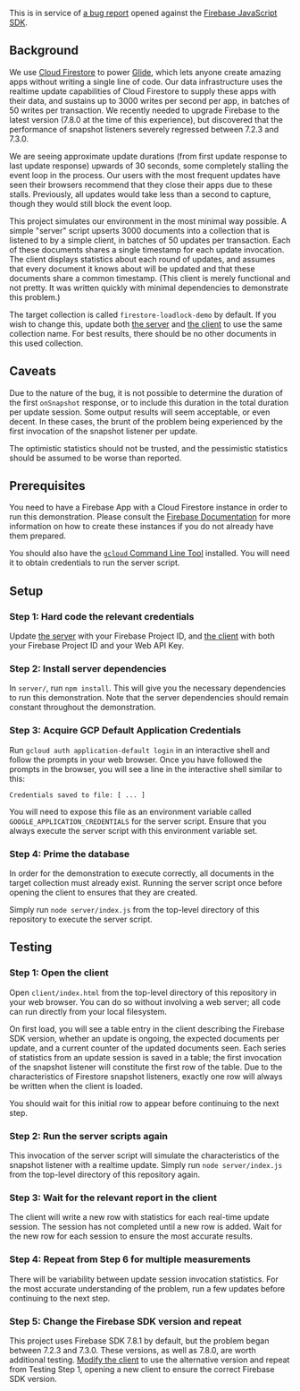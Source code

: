 This is in service of [a bug report](https://github.com/firebase/firebase-js-sdk/issues/2620)
opened against the [Firebase JavaScript SDK](https://github.com/firebase/firebase-js-sdk).

## Background

We use [Cloud Firestore](https://cloud.google.com/firestore) to power [Glide](https://www.glideapps.com), which lets anyone create
amazing apps without writing a single line of code. Our data infrastructure uses the realtime update capabilities of Cloud Firestore
to supply these apps with their data, and sustains up to 3000 writes per second per app, in batches of 50 writes per transaction.
We recently needed to upgrade Firebase to the latest version (7.8.0 at the time of this experience), but discovered that the
performance of snapshot listeners severely regressed between 7.2.3 and 7.3.0.

We are seeing approximate update durations (from first update response to last update response) upwards of 30 seconds, some
completely stalling the event loop in the process. Our users with the most frequent updates have seen their browsers recommend
that they close their apps due to these stalls. Previously, all updates would take less than a second to capture, though they would
still block the event loop.

This project simulates our environment in the most minimal way possible. A simple "server" script upserts 3000 documents
into a collection that is listened to by a simple client, in batches of 50 updates per transaction. Each of these documents shares
a single timestamp for each update invocation. The client displays statistics about each round of updates, and assumes that every
document it knows about will be updated and that these documents share a common timestamp. (This client is merely functional and not
pretty. It was written quickly with minimal dependencies to demonstrate this problem.)

The target collection is called `firestore-loadlock-demo` by default. If you wish to change this, update both
[the server](https://github.com/djsweet/firestore-looplock-bug-report/blob/76d61748cd82c4bdc710362003f226755e523562/server/index.js#L27)
and
[the client](https://github.com/djsweet/firestore-looplock-bug-report/blob/76d61748cd82c4bdc710362003f226755e523562/client/index.js#L8)
to use the same collection name. For best results, there should be no other documents in this used collection.

## Caveats

Due to the nature of the bug, it is not possible to determine the duration of the first `onSnapshot` response, or to include this
duration in the total duration per update session. Some output results will seem acceptable, or even decent. In these cases, the
brunt of the problem being experienced by the first invocation of the snapshot listener per update.

The optimistic statistics should not be trusted, and the pessimistic statistics should be assumed to be worse than reported.

## Prerequisites

You need to have a Firebase App with a Cloud Firestore instance in order to run this demonstration. Please consult the
[Firebase Documentation](https://firebase.google.com/docs/web/setup/)
for more information on how to create these instances if you do not already have them prepared.

You should also have the [`gcloud` Command Line Tool](https://cloud.google.com/sdk/gcloud)
installed. You will need it to obtain credentials to run the server script.

## Setup

### Step 1: Hard code the relevant credentials

Update
[the server](https://github.com/djsweet/firestore-looplock-bug-report/blob/76d61748cd82c4bdc710362003f226755e523562/server/index.js#L5)
with your Firebase Project ID, and
[the client](https://github.com/djsweet/firestore-looplock-bug-report/blob/76d61748cd82c4bdc710362003f226755e523562/client/index.js#L2)
with both your Firebase Project ID and your
Web API Key.

### Step 2: Install server dependencies

In `server/`, run `npm install`. This will give you the necessary dependencies to run this demonstration. Note that
the server dependencies should remain constant throughout the demonstration.

### Step 3: Acquire GCP Default Application Credentials

Run `gcloud auth application-default login` in an interactive shell and follow the prompts in your web browser. Once you
have followed the prompts in the browser, you will see a line in the interactive shell similar to this:

```
Credentials saved to file: [ ... ]
```

You will need to expose this file as an environment variable called `GOOGLE_APPLICATION_CREDENTIALS` for the server script.
Ensure that you always execute the server script with this environment variable set.

### Step 4: Prime the database

In order for the demonstration to execute correctly, all documents in the target collection must already exist. Running the
server script once before opening the client to ensures that they are created.

Simply run `node server/index.js` from the top-level directory of this repository to execute the server script.

## Testing

### Step 1: Open the client

Open `client/index.html` from the top-level directory of this repository in your web browser. You can do so without
involving a web server; all code can run directly from your local filesystem.

On first load, you will see a table entry in the client describing the Firebase SDK version, whether an update is ongoing,
the expected documents per update, and a current counter of the updated documents seen. Each series of statistics from
an update session is saved in a table; the first invocation of the snapshot listener will constitute the first row of the
table. Due to the characteristics of Firestore snapshot listeners, exactly one row will always be written when the client
is loaded.

You should wait for this initial row to appear before continuing to the next step.

### Step 2: Run the server scripts again

This invocation of the server script will simulate the characteristics of the snapshot listener with a realtime update.
Simply run `node server/index.js` from the top-level directory of this repository again.

### Step 3: Wait for the relevant report in the client

The client will write a new row with statistics for each real-time update session. The session has not completed until
a new row is added. Wait for the new row for each session to ensure the most accurate results.

### Step 4: Repeat from Step 6 for multiple measurements

There will be variability between update session invocation statistics. For the most accurate understanding of the problem,
run a few updates before continuing to the next step.

### Step 5: Change the Firebase SDK version and repeat

This project uses Firebase SDK 7.8.1 by default, but the problem began between 7.2.3 and 7.3.0. These versions, as well
as 7.8.0, are worth additional testing.
[Modify the client](https://github.com/djsweet/firestore-looplock-bug-report/blob/76d61748cd82c4bdc710362003f226755e523562/client/index.html#L38)
to use the alternative version and repeat from Testing Step 1, opening a new
client to ensure the correct Firebase SDK version.
